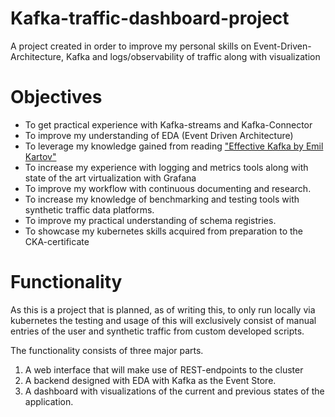 # Kafka-traffic-dashboard-project
A project created in order to improve my personal skills on Event-Driven-Architecture, Kafka and logs/observability of traffic along with visualization

# Objectives
- To get practical experience with Kafka-streams and Kafka-Connector
- To improve my understanding of EDA (Event Driven Architecture)
- To leverage my knowledge gained from reading ["Effective Kafka by Emil Kartov"](https://www.amazon.com/Effective-Kafka-Hands-Event-Driven-Applications/dp/B0863R7MKG)
- To increase my experience with logging and metrics tools along with state of the art virtualization with Grafana
- To improve my workflow with continuous documenting and research. 
- To increase my knowledge of benchmarking and testing tools with synthetic traffic data platforms. 
- To improve my practical understanding of schema registries.
- To showcase my kubernetes skills acquired from preparation to the CKA-certificate

# Functionality

As this is a project that is planned, as of writing this, to only run locally via kubernetes the testing and usage of this will exclusively consist of manual entries of the user and synthetic traffic from custom developed scripts. 

The functionality consists of three major parts.
1. A web interface that will make use of REST-endpoints to the cluster
2. A backend designed with EDA with Kafka as the Event Store. 
3. A dashboard with visualizations of the current and previous states of the application.

